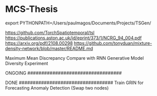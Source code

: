 # MCS-Thesis
export PYTHONPATH=/Users/paulmagos/Documents/Projects/TSGen/

https://github.com/TorchSpatiotemporal/tsl
https://publications.aston.ac.uk/id/eprint/373/1/NCRG_94_004.pdf
https://arxiv.org/pdf/2108.00298
https://github.com/tonyduan/mixture-density-network/blob/master/README.md


Maximum Mean Discrepancy
Compare with RNN Generative Model
Diversity Experiment


ONGOING
##################################



DONE
##################################
Train GRIN for Forecasting
Anomaly Detection (Swap two nodes)

